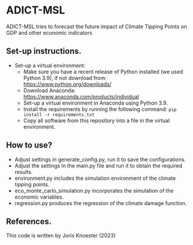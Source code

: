 # ADICT-MSL
ADICT-MSL tries to forecast the future impact of Climate Tipping Points on GDP and other economic indicators

## Set-up instructions.

- Set-up a virtual environment:
    - Make sure you have a recent release of Python installed (we used Python 3.9), if not download
      from: https://www.python.org/downloads/
    - Download Anaconda: https://www.anaconda.com/products/individual
    - Set-up a virtual environment in Anaconda using Python 3.9.
    - Install the requirements by running the following command:
      ```pip install -r requirements.txt```
    - Copy all software from this repository into a file in the virtual environment.
    
## How to use?
- Adjust settings in generate_config.py, run it to save the configurations.
- Adjust the settings in the main.py file and run it to obtain the required results.
- environment.py includes the simulation environment of the climate tipping points.
- eco_monte_carlo_simulation.py incorporates the simulation of the economic variables.
- regression.py produces the regression of the climate damage function.

## References.

This code is written by Joris Knoester (2023)
